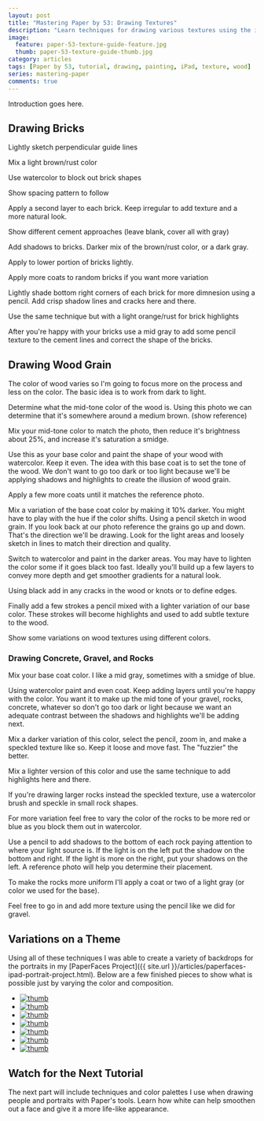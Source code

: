 ```yaml
---
layout: post
title: "Mastering Paper by 53: Drawing Textures"
description: "Learn techniques for drawing various textures using the iPad app Paper by 53."
image: 
  feature: paper-53-texture-guide-feature.jpg
  thumb: paper-53-texture-guide-thumb.jpg
category: articles
tags: [Paper by 53, tutorial, drawing, painting, iPad, texture, wood]
series: mastering-paper
comments: true
---
```


Introduction goes here.

## Drawing Bricks

Lightly sketch perpendicular guide lines

Mix a light brown/rust color

Use watercolor to block out brick shapes

Show spacing pattern to follow

Apply a second layer to each brick. Keep irregular to add texture and a more natural look.

Show different cement approaches (leave blank, cover all with gray)

Add shadows to bricks. Darker mix of the brown/rust color, or a dark gray.

Apply to lower portion of bricks lightly.

Apply more coats to random bricks if you want more variation

Lightly shade bottom right corners of each brick for more dimnesion using a pencil. Add crisp shadow lines and cracks here and there.

Use the same technique but with a light orange/rust for brick highlights

After you're happy with your bricks use a mid gray to add some pencil texture to the cement lines and correct the shape of the bricks.

## Drawing Wood Grain

The color of wood varies so I'm going to focus more on the process and less on the color. The basic idea is to work from dark to light.

Determine what the mid-tone color of the wood is. Using this photo we can determine that it's somewhere around a medium brown. (show reference)

Mix your mid-tone color to match the photo, then reduce it's brightness about 25%, and increase it's saturation a smidge.

Use this as your base color and paint the shape of your wood with watercolor. Keep it even. The idea with this base coat is to set the tone of the wood. We don't want to go too dark or too light because we'll be applying shadows and highlights to create the illusion of wood grain.

Apply a few more coats until it matches the reference photo.

Mix a variation of the base coat color by making it 10% darker. You might have to play with the hue if the color shifts.
Using a pencil sketch in wood grain. If you look back at our photo reference the grains go up and down. That's the direction we'll be drawing. Look for the light areas and loosely sketch in lines to match their direction and quality.

Switch to watercolor and paint in the darker areas. You may have to lighten the color some if it goes black too fast. Ideally you'll build up a few layers to convey more depth and get smoother gradients for a natural look.

Using black add in any cracks in the wood or knots or to define edges.

Finally add a few strokes a pencil mixed with a lighter variation of our base color. These strokes will become highlights and used to add subtle texture to the wood.

Show some variations on wood textures using different colors. 

### Drawing Concrete, Gravel, and Rocks

Mix your base coat color. I like a mid gray, sometimes with a smidge of blue.

Using watercolor paint and even coat. Keep adding layers until you're happy with the color. You want it to make up the mid tone of your gravel, rocks, concrete, whatever so don't go too dark or light because we want an adequate contrast between the shadows and highlights we'll be adding next.

Mix a darker variation of this color, select the pencil, zoom in, and make a speckled texture like so. Keep it loose and move fast. The "fuzzier" the better.

Mix a lighter version of this color and use the same technique to add highlights here and there.

If you're drawing larger rocks instead the speckled texture, use a watercolor brush and speckle in small rock shapes.

For more variation feel free to vary the color of the rocks to be more red or blue as you block them out in watercolor.

Use a pencil to add shadows to the bottom of each rock paying attention to where your light source is. If the light is on the left put the shadow on the bottom and right. If the light is more on the right, put your shadows on the left. A reference photo will help you determine their placement.

To make the rocks more uniform I'll apply a coat or two of a light gray (or color we used for the base).

Feel free to go in and add more texture using the pencil like we did for gravel.

## Variations on a Theme

Using all of these techniques I was able to create a variety of backdrops for the portraits in my [PaperFaces Project]({{ site.url }}/articles/paperfaces-ipad-portrait-project.html). Below are a few finished pieces to show what is possible just by varying the color and composition.

<ul class="recent-grid unstyled-list">
  <li><a href="{{ site.url }}/paperfaces/andrewbrewer-portrait.html"><img src="{{ site.url }}/images/paperfaces-andrewbrewer-twitter-150.jpg" alt="thumb" /></a></li>
  <li><a href="{{ site.url }}/paperfaces/sbrolins-portrait.html"><img src="{{ site.url }}/images/paperfaces-sbrolins-twitter-150.jpg" alt="thumb" /></a></li>
  <li><a href="{{ site.url }}/paperfaces/bradersk8r-portrait.html"><img src="{{ site.url }}/images/paperfaces-bradersk8r-twitter-150.jpg" alt="thumb" /></a></li>
  <li><a href="{{ site.url }}/paperfaces/iron-man-portrait.html"><img src="{{ site.url }}/images/paperfaces-iron-man-3-150.jpg" alt="thumb" /></a></li>
  <li><a href="{{ site.url }}/paperfaces/agentkyle-portrait.html"><img src="{{ site.url }}/images/paperfaces-agentkyle-twitter-150.jpg" alt="thumb" /></a></li>
  <li><a href="{{ site.url }}/paperfaces/jamesonroot-portrait.html"><img src="{{ site.url }}/images/paperfaces-jamesonroot-twitter-150.jpg" alt="thumb" /></a></li>
  <li><a href="{{ site.url }}/paperfaces/aaronrustad-portrait.html"><img src="{{ site.url }}/images/paperfaces-aaronrustad-twitter-150.jpg" alt="thumb" /></a></li>
</ul>

## Watch for the Next Tutorial

The next part will include techniques and color palettes I use when drawing people and portraits with Paper's tools. Learn how white can help smoothen out a face and give it a more life-like appearance.
